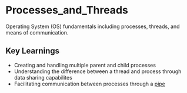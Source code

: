 # Processes_and_Threads
Operating System (OS) fundamentals including processes, threads, and means of communication.

## Key Learnings
* Creating and handling multiple parent and child processes
* Understanding the difference between a thread and process through data sharing capabilites
* Facilitating communication between processes through a [pipe](https://www.geeksforgeeks.org/pipe-system-call/)
